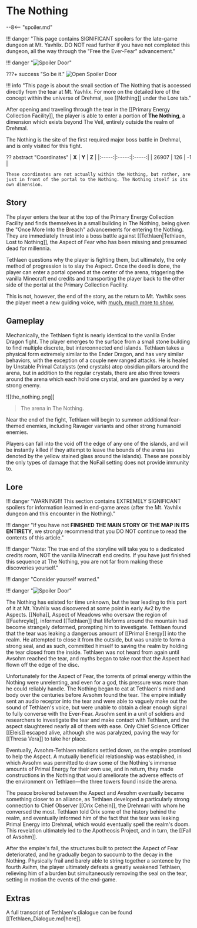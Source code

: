 # The Nothing

--8<-- "spoiler.md"

!!! danger "This page contains SIGNIFICANT spoilers for the late-game dungeon at Mt. Yavhlix. DO NOT read further if you have not completed this dungeon, all the way through the "Free the Ever-Fear" advancement." 

!!! danger "![Spoiler Door](/assets/img/spoiler_door.png)"

???+ success "So be it."
    ![Open Spoiler Door](/assets/img/yav_dooropen.png)

!!! info "This page is about the small section of The Nothing that is accessed directly from the tear at Mt. Yavhlix. For more on the detailed lore of the concept within the universe of Drehmal, see [[Nothing]] under the Lore tab."

After opening and traveling through the tear in the [[Primary Energy Collection Facility]], the player is able to enter a portion of **The Nothing**, a dimension which exists beyond The Veil, entirely outside the realm of Drehmal.

The Nothing is the site of the first required major boss battle in Drehmal, and is only visited for this fight.

?? abstract "Coordinates"
    | **X** | **Y** | **Z** |
    |:-----:|:-----:|:-----:|
    | 26907   |  126   | -1  |

    These coordinates are not actually within the Nothing, but rather, are just in front of the portal to the Nothing. The Nothing itself is its own dimension.

## Story
The player enters the tear at the top of the Primary Energy Collection Facility and finds themselves in a small building in The Nothing, being given the "Once More Into the Breach" advancements for entering the Nothing. They are immediately thrust into a boss battle against [[Tethlaen|Tethlaen, Lost to Nothing]], the Aspect of Fear who has been missing and presumed dead for millennia.

Tethlaen questions why the player is fighting them, but ultimately, the only method of progression is to slay the Aspect. Once the deed is done, the player can enter a portal opened at the center of the arena, triggering the vanilla Minecraft end credits and transporting the player back to the other side of the portal at the Primary Collection Facility.

This is not, however, the end of the story, as the return to Mt. Yavhlix sees the player meet a new guiding voice, with [much, much more to show.](/Story_and_Features/Story_Locations/End-Game_Locations/)

## Gameplay
Mechanically, the Tethlaen fight is nearly identical to the vanilla Ender Dragon fight. The player emerges to the surface from a small stone building to find multiple discrete, but interconnected end islands. Tethlaen takes a physical form extremely similar to the Ender Dragon, and has very similar behaviors, with the exception of a couple new ranged attacks. He is healed by Unstable Primal Catalysts (end crystals) atop obsidian pillars around the arena, but in addition to the regular crystals, there are also three towers around the arena which each hold one crystal, and are guarded by a very strong enemy.

![[the_nothing.png]]
> The arena in The Nothing.

Near the end of the fight, Tethlaen will begin to summon additional fear-themed enemies, including Ravager variants and other strong humanoid enemies.

Players can fall into the void off the edge of any one of the islands, and will be instantly killed if they attempt to leave the bounds of the arena (as denoted by the yellow stained glass around the islands). These are possibly the only types of damage that the NoFail setting does not provide immunity to.

## Lore
!!! danger "WARNING!!! This section contains EXTREMELY SIGNIFICANT spoilers for information learned in end-game areas (after the Mt. Yavhlix dungeon and this encounter in the Nothing)."

!!! danger "If you have not **FINISHED THE MAIN STORY OF THE MAP IN ITS ENTIRETY**, we strongly recommend that you DO NOT continue to read the contents of this article."

!!! danger "Note: The true end of the storyline will take you to a dedicated credits room, NOT the vanilla Minecraft end credits. If you have just finished this sequence at The Nothing, you are not far from making these discoveries yourself."

!!! danger "Consider yourself warned."

!!! danger "![Spoiler Door](/assets/img/spoiler_door.png)"

The Nothing has existed for time unknown, but the tear leading to this part of it at Mt. Yavhlix was discovered at some point in early Av2 by the Aspects. [[Noha]], Aspect of Meadows who oversaw the region of [[Faehrcyle]], informed [[Tethlaen]] that lifeforms around the mountain had become strangely deformed, prompting him to investigate. Tethlaen found that the tear was leaking a dangerous amount of [[Primal Energy]] into the realm. He attempted to close it from the outside, but was unable to form a strong seal, and as such, committed himself to saving the realm by holding the tear closed from the inside. Tethlaen was not heard from again until Avsohm reached the tear, and myths began to take root that the Aspect had flown off the edge of the disc.

Unfortunately for the Aspect of Fear, the torrents of primal energy within the Nothing were unrelenting, and even for a god, this pressure was more than he could reliably handle. The Nothing began to eat at Tethlaen's mind and body over the centuries before Avsohm found the tear. The empire initially sent an audio receptor into the tear and were able to vaguely make out the sound of Tethlaen's voice, but were unable to obtain a clear enough signal to fully converse with the Ever-Fear. Avsohm sent in a unit of soldiers and researchers to investigate the tear and make contact with Tethlaen, and the aspect slaughtered nearly all of them with ease. Only Chief Science Officer [[Eleis]] escaped alive, although she was paralyzed, paving the way for [[Thresa Vera]] to take her place. 

Eventually, Avsohm-Tethlaen relations settled down, as the empire promised to help the Aspect. A mutually beneficial relationship was established, in which Avsohm was permitted to draw some of the Nothing's immense amounts of Primal Energy for their own use, and in return, they made constructions in the Nothing that would ameliorate the adverse effects of the environment on Tethlaen—the three towers found inside the arena.

The peace brokered between the Aspect and Avsohm eventually became something closer to an alliance, as Tethlaen developed a particularly strong connection to Chief Observer [[Orix Cehein]], the Drehmari with whom he conversed the most. Tethlaen told Orix some of the history behind the realm, and eventually informed him of the fact that the tear was leaking Primal Energy into Drehmal, which would eventually spell the realm's doom. This revelation ultimately led to the Apotheosis Project, and in turn, the [[Fall of Avsohm]].

After the empire's fall, the structures built to protect the Aspect of Fear deteriorated, and he gradually began to succumb to the decay in the Nothing. Physically frail and barely able to string together a sentence by the fourth Avihm, the player ultimately defeats a greatly weakened Tethlaen, relieving him of a burden but simultaneously removing the seal on the tear, setting in motion the events of the end-game.

## Extras
A full transcript of Tethlaen's dialogue can be found [[Tethlaen_Dialogue.md|here]].
